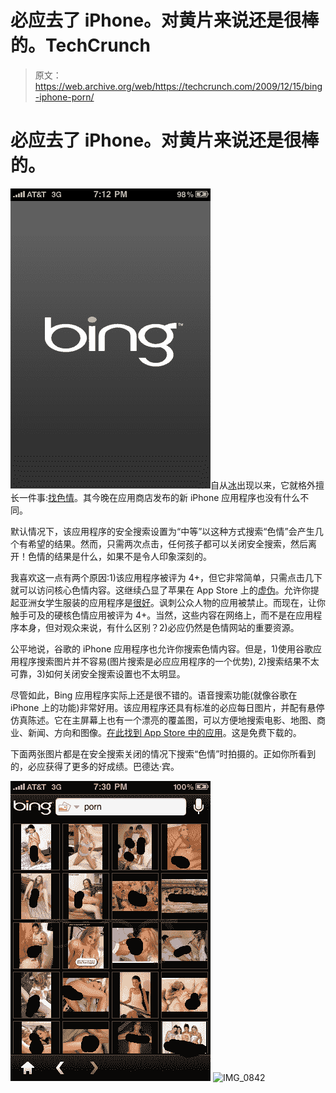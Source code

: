 # 必应去了 iPhone。对黄片来说还是很棒的。TechCrunch

> 原文：<https://web.archive.org/web/https://techcrunch.com/2009/12/15/bing-iphone-porn/>

# 必应去了 iPhone。对黄片来说还是很棒的。

![IMG_0838](img/1caa8e3bd8760df36c416c0a4fdf16de.png "IMG_0838")自从[冰](https://web.archive.org/web/20230304182312/http://bing.com/)出现以来，它就格外擅长一件事:[找色情](https://web.archive.org/web/20230304182312/https://techcrunch.com/2009/06/01/badda-bing-indeed/)。其今晚在应用商店发布的新 iPhone 应用程序也没有什么不同。

默认情况下，该应用程序的安全搜索设置为“中等”以这种方式搜索“色情”会产生几个有希望的结果。然而，只需两次点击，任何孩子都可以关闭安全搜索，然后离开！色情的结果是什么，如果不是令人印象深刻的。

我喜欢这一点有两个原因:1)该应用程序被评为 4+，但它非常简单，只需点击几下就可以访问核心色情内容。这继续凸显了苹果在 App Store 上的[虚伪](https://web.archive.org/web/20230304182312/https://techcrunch.com/2009/10/23/app-store-hypocrisy-update-asian-boobs-fine-top-seller-satirical-app-banned/)。允许你提起亚洲女学生服装的应用程序是[很好](https://web.archive.org/web/20230304182312/https://techcrunch.com/2009/10/07/satirical-iphone-apps-not-cool-upskirt-iphone-apps-cool/)。讽刺公众人物的应用被禁止。而现在，让你触手可及的硬核色情应用被评为 4+。当然，这些内容在网络上，而不是在应用程序本身，但对观众来说，有什么区别？2)必应仍然是色情网站的重要资源。

公平地说，谷歌的 iPhone 应用程序也允许你搜索色情内容。但是，1)使用谷歌应用程序搜索图片并不容易(图片搜索是必应应用程序的一个优势), 2)搜索结果不太可靠，3)如何关闭安全搜索设置也不太明显。

尽管如此，Bing 应用程序实际上还是很不错的。语音搜索功能(就像谷歌在 iPhone 上的功能)非常好用。该应用程序还具有标准的必应每日图片，并配有悬停仿真陈述。它在主屏幕上也有一个漂亮的覆盖图，可以方便地搜索电影、地图、商业、新闻、方向和图像。[在此找到 App Store 中的应用](https://web.archive.org/web/20230304182312/http://itunes.apple.com/us/app/bing/id345323231?mt=8)。这是免费下载的。

下面两张图片都是在安全搜索关闭的情况下搜索“色情”时拍摄的。正如你所看到的，必应获得了更多的好成绩。巴德达·宾。

![IMG_0843](img/f4a3e0c030361142c838068b3364f111.png "IMG_0843") ![IMG_0842](img/bdbebf0568d221eb35fc57a47cb4b1ba.png "IMG_0842")